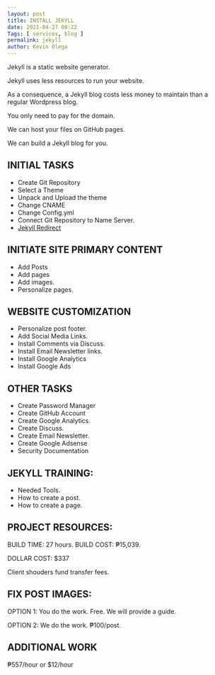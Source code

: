```yaml
--- 
layout: post 
title: INSTALL JEKYLL
date: 2021-04-27 00:22
Tags: [ services, blog ]
permalink: jekyll
author: Kevin Olega 
--- 
```

Jekyll is a static website generator.

Jekyll uses less resources to run your website.

As a consequence, a Jekyll blog costs less money to maintain than a regular Wordpress blog.

You only need to pay for the domain.

We can host your files on GitHub pages.

We can build a Jekyll blog for you.

## INITIAL TASKS 

- Create Git Repository
- Select a Theme
- Unpack and Upload the theme
- Change CNAME
- Change Config.yml
- Connect Git Repository to Name Server.
- [Jekyll Redirect](https://github.com/jekyll/jekyll-redirect-from)

## INITIATE SITE PRIMARY CONTENT

- Add Posts 
- Add pages
- Add images.
- Personalize pages.

## WEBSITE CUSTOMIZATION

- Personalize post footer.
- Add Social Media Links.
- Install Comments via Discuss.
- Install Email Newsletter links.
- Install Google Analytics
- Install Google Ads

## OTHER TASKS

- Create Password Manager
- Create GitHub Account
- Create Google Analytics.
- Create Discuss.
- Create Email Newsletter.
- Create Google Adsense
- Security Documentation

## JEKYLL TRAINING:

- Needed Tools.
- How to create a post.
- How to create a page.

## PROJECT RESOURCES:

BUILD TIME: 27 hours.
BUILD COST: ₱15,039.

DOLLAR COST: $337

Client shouders fund transfer fees.

## FIX POST IMAGES:

OPTION 1: You do the work. Free. We will provide a guide.

OPTION 2: We do the work. ₱100/post.

## ADDITIONAL WORK

₱557/hour or $12/hour
